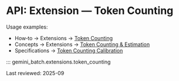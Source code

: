 # API: Extension — Token Counting

Usage examples:

- How‑to → Extensions → [Token Counting](../../../how-to/token-counting.md)
- Concepts → Extensions → [Token Counting & Estimation](../../../explanation/concepts/token-counting.md)
- Specifications → [Token Counting Calibration](../../../explanation/deep-dives/token-counting-calibration.md)

::: gemini_batch.extensions.token_counting

Last reviewed: 2025-09
